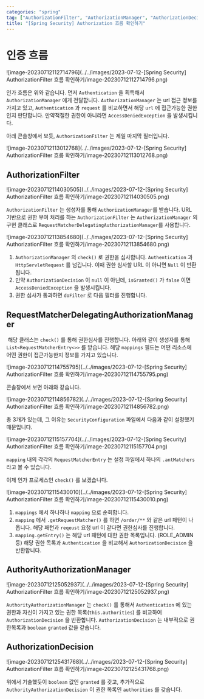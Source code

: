 ```yaml
---
categories: "spring"
tag: ["AuthorizationFilter", "AuthorizationManager", "AuthorizationDecision"]
title: "[Spring Security] Authorization 흐름 확인하기"
---
```


# 인증 흐름

![image-20230712112714796](../../images/2023-07-12-[Spring Security] AuthorizationFilter 흐름 확인하기/image-20230712112714796.png)

인가 흐름은 위와 같습니다. 먼저 `Authentication` 을 획득해서 `AuthorizationManager` 에게 전달합니다. `AuthorizationManager` 는 url 접근 정보를 가지고 있고, `Authentication` 과 `request` 를 비교하면서 해당 `url` 에 접근가능한 권한인지 판단합니다. 만약적절한 권한이 아니라면 `AccessDeniedException` 을 발생시킵니다.

아래 콘솔창에서 보듯, `AuthorizationFilter` 는 제일 마지막 필터입니다.

![image-20230712113012768](../../images/2023-07-12-[Spring Security] AuthorizationFilter 흐름 확인하기/image-20230712113012768.png)

## AuthorizationFilter

![image-20230712114030505](../../images/2023-07-12-[Spring Security] AuthorizationFilter 흐름 확인하기/image-20230712114030505.png)

`AuthorizationFilter` 는 생성자를 통해 `AuthorizationManager`를 받습니다. URL 기반으로 권한 부여 처리를 하는 `AuthorizationFilter` 는 `AuthorizationManager` 의 구현 클래스로 `RequestMatcherDelegatingAuthorizationManager`를 사용합니다.

![image-20230712113854680](../../images/2023-07-12-[Spring Security] AuthorizationFilter 흐름 확인하기/image-20230712113854680.png)

1. `AuthorizationManager` 의 `check()` 로 권한을 심사합니다. `Authentication` 과 `HttpServletRequest` 를 넘깁니다. 이때 권한 심사할 URL 이 아니면 `Null` 이 반환됩니다.
2. 만약 `AuthorizationDecision` 이 `null` 이 아닌데, `isGranted()` 가 `false` 이면 `AccessDeniedException` 을 발생시킵니다.
3. 권한 심사가 통과하면 `doFilter` 로 다음 필터를 진행합니다.

## RequestMatcherDelegatingAuthorizationManager

​	해당 클래스는 `check()` 를 통해 권한심사를 진행합니다. 아래와 같이 생성자를 통해 `List<RequestMatcherEntry<>>` 를 받습니다. 해당 `mappings` 필드는 어떤 리소스에 어떤 권한이 접근가능한지 정보를 가지고 있습니다. 

![image-20230712114755795](../../images/2023-07-12-[Spring Security] AuthorizationFilter 흐름 확인하기/image-20230712114755795.png)

콘솔창에서 보면 아래와 같습니다.

![image-20230712114856782](../../images/2023-07-12-[Spring Security] AuthorizationFilter 흐름 확인하기/image-20230712114856782.png)

총 3개가 있는데, 그 이유는 `SecurityConfiguration` 파일에서 다음과 같이 설정했기 때문입니다.

![image-20230712115157704](../../images/2023-07-12-[Spring Security] AuthorizationFilter 흐름 확인하기/image-20230712115157704.png)

`mapping` 내의 각각의 `RequestMatcherEntry` 는 설정 파일에서 하나의 `.antMatchers` 라고 볼 수 있습니다.

이제 인가 프로세스인 `check()` 를 보겠습니다.

![image-20230712115430010](../../images/2023-07-12-[Spring Security] AuthorizationFilter 흐름 확인하기/image-20230712115430010.png)

1. `mappings` 에서 하나하나  `mapping` 으로 순회합니다.
2. `mapping` 에서 `.getRequestMatcher()` 를 하면 `/order/**` 와 같은 url 패턴이 나옵니다. 해당 패턴과 `reqeust` 요청 url 이 같다면 권한심사를 진행합니다.
3. `mapping.getEntry()` 는 해당 url 패턴에 대한 권한 목록입니다. (ROLE_ADMIN 등) 해당 권한 목록과 `Authentication` 을 비교해서 `AuthorizationDecision` 을 반환합니다.

## AuthorityAuthorizationManager

![image-20230712125052937](../../images/2023-07-12-[Spring Security] AuthorizationFilter 흐름 확인하기/image-20230712125052937.png)

`AuthorityAuthorizationManager` 는 `check()` 를 통해서 `Authentication` 에 있는 권한과 자신이 가지고 있는 권한 목록(`this.authorities`) 를 비교하여 `AuthorizationDecision` 을 반환합니다. `AuthorizationDecision` 는 내부적으로 권한목록과 `boolean` `granted` 값을 같습니다.

## AuthorizationDecision

![image-20230712125431768](../../images/2023-07-12-[Spring Security] AuthorizationFilter 흐름 확인하기/image-20230712125431768.png)

위에서 기술했듯이 `boolean` 값인 `granted` 를 갖고, 추가적으로 `AuthorityAuthorizationDecision` 이 권한 목록인 `authorities` 를 갖습니다.